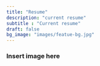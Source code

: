 ```yaml
---
title: "Resume"
description: "current resume"
subtitle : "Current resume"
draft: false
bg_image: "images/featue-bg.jpg"
---
```


### Insert image here